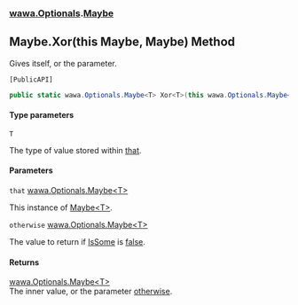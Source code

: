 ### [wawa.Optionals](wawa.Optionals.md 'wawa.Optionals').[Maybe](Maybe.md 'wawa.Optionals.Maybe')

## Maybe.Xor<T>(this Maybe<T>, Maybe<T>) Method

Gives itself, or the parameter.<p/>`[PublicAPI]`

```csharp
public static wawa.Optionals.Maybe<T> Xor<T>(this wawa.Optionals.Maybe<T> that, wawa.Optionals.Maybe<T> otherwise);
```
#### Type parameters

<a name='wawa.Optionals.Maybe.Xor_T_(thiswawa.Optionals.Maybe_T_,wawa.Optionals.Maybe_T_).T'></a>

`T`

The type of value stored within [that](Maybe.Xor{T}(Maybe{T},Maybe{T}).md#wawa.Optionals.Maybe.Xor_T_(thiswawa.Optionals.Maybe_T_,wawa.Optionals.Maybe_T_).that 'wawa.Optionals.Maybe.Xor<T>(this wawa.Optionals.Maybe<T>, wawa.Optionals.Maybe<T>).that').
#### Parameters

<a name='wawa.Optionals.Maybe.Xor_T_(thiswawa.Optionals.Maybe_T_,wawa.Optionals.Maybe_T_).that'></a>

`that` [wawa.Optionals.Maybe&lt;](Maybe{T}.md 'wawa.Optionals.Maybe<T>')[T](Maybe.Xor{T}(Maybe{T},Maybe{T}).md#wawa.Optionals.Maybe.Xor_T_(thiswawa.Optionals.Maybe_T_,wawa.Optionals.Maybe_T_).T 'wawa.Optionals.Maybe.Xor<T>(this wawa.Optionals.Maybe<T>, wawa.Optionals.Maybe<T>).T')[&gt;](Maybe{T}.md 'wawa.Optionals.Maybe<T>')

This instance of [Maybe&lt;T&gt;](Maybe{T}.md 'wawa.Optionals.Maybe<T>').

<a name='wawa.Optionals.Maybe.Xor_T_(thiswawa.Optionals.Maybe_T_,wawa.Optionals.Maybe_T_).otherwise'></a>

`otherwise` [wawa.Optionals.Maybe&lt;](Maybe{T}.md 'wawa.Optionals.Maybe<T>')[T](Maybe.Xor{T}(Maybe{T},Maybe{T}).md#wawa.Optionals.Maybe.Xor_T_(thiswawa.Optionals.Maybe_T_,wawa.Optionals.Maybe_T_).T 'wawa.Optionals.Maybe.Xor<T>(this wawa.Optionals.Maybe<T>, wawa.Optionals.Maybe<T>).T')[&gt;](Maybe{T}.md 'wawa.Optionals.Maybe<T>')

The value to return if [IsSome](Maybe{T}.IsSome.md 'wawa.Optionals.Maybe<T>.IsSome') is [false](https://docs.microsoft.com/en-us/dotnet/csharp/language-reference/builtin-types/bool 'https://docs.microsoft.com/en-us/dotnet/csharp/language-reference/builtin-types/bool').

#### Returns
[wawa.Optionals.Maybe&lt;](Maybe{T}.md 'wawa.Optionals.Maybe<T>')[T](Maybe.Xor{T}(Maybe{T},Maybe{T}).md#wawa.Optionals.Maybe.Xor_T_(thiswawa.Optionals.Maybe_T_,wawa.Optionals.Maybe_T_).T 'wawa.Optionals.Maybe.Xor<T>(this wawa.Optionals.Maybe<T>, wawa.Optionals.Maybe<T>).T')[&gt;](Maybe{T}.md 'wawa.Optionals.Maybe<T>')  
The inner value, or the parameter [otherwise](Maybe.Xor{T}(Maybe{T},Maybe{T}).md#wawa.Optionals.Maybe.Xor_T_(thiswawa.Optionals.Maybe_T_,wawa.Optionals.Maybe_T_).otherwise 'wawa.Optionals.Maybe.Xor<T>(this wawa.Optionals.Maybe<T>, wawa.Optionals.Maybe<T>).otherwise').